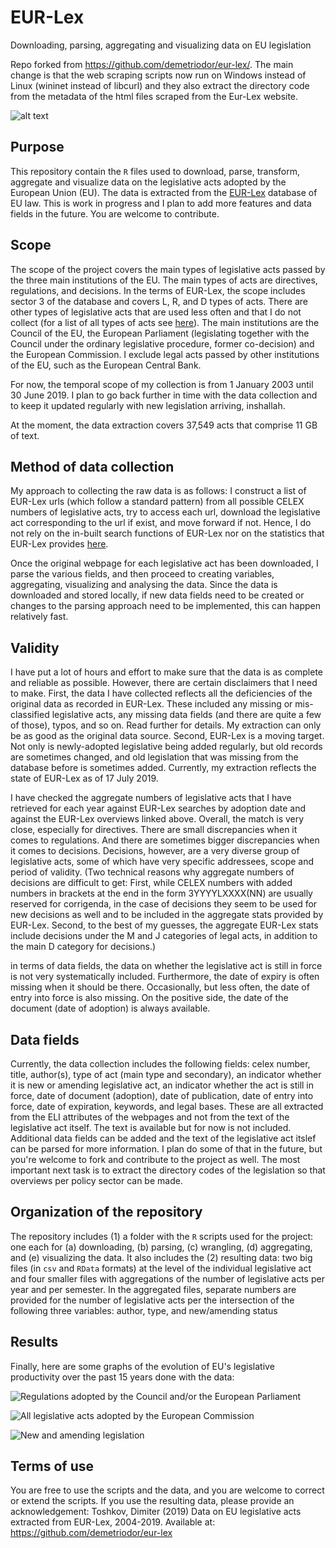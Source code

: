 # EUR-Lex
Downloading, parsing, aggregating and visualizing data on EU legislation

Repo forked from https://github.com/demetriodor/eur-lex/. The main change is that the web scraping scripts now run on Windows instead of Linux (wininet instead of libcurl) and they also extract the directory code from the metadata of the html files scraped from the Eur-Lex website.

![alt text](https://github.com/demetriodor/eur-lex/blob/master/figures/F1_noncom_dir_hd.png)


## Purpose
This repository contain the `R` files used to download, parse, transform, aggregate and visualize data on the legislative acts adopted by the European Union (EU). The data is extracted from the [EUR-Lex](https://eur-lex.europa.eu/) database of EU law. This is work in progress and I plan to add more features and data fields in the future. You are welcome to contribute.

## Scope
The scope of the project covers the main types of legislative acts passed by the three main institutions of the EU. The main types of acts are directives, regulations, and decisions. In the terms of EUR-Lex, the scope includes sector 3 of the database and covers L, R, and D types of acts. There are other types of legislative acts that are used less often and that I do not collect (for a list of all types of acts see [here](https://eur-lex.europa.eu/content/tools/TableOfSectors/types_of_documents_in_eurlex.html)). The main institutions are the Council of the EU, the European Parliament (legislating together with the Council under the ordinary legislative procedure, former co-decision) and the European Commission. I exclude legal acts passed by other institutions of the EU, such as the European Central Bank. 

For now, the temporal scope of my collection is from 1 January 2003 until 30 June 2019. I plan to go back further in time with the data collection and to keep it updated regularly with new legislation arriving, inshallah.

At the moment, the data extraction covers 37,549 acts that comprise 11 GB of text.

## Method of data collection
My approach to collecting the raw data is as follows: I construct a list of EUR-Lex urls (which follow a standard pattern) from all possible CELEX numbers of legislative acts, try to access each url, download the legislative act corresponding to the url if exist, and move forward if not. Hence, I do not rely on the in-built search functions of EUR-Lex nor on the statistics that EUR-Lex provides [here](https://eur-lex.europa.eu/statistics/2019/legislative-acts-statistics.html).

Once the original webpage for each legislative act has been downloaded, I parse the various fields, and then proceed to creating variables, aggregating, visualizing and analysing the data. Since the data is downloaded and stored locally, if new data fields need to be created or changes to the parsing approach need to be implemented, this can happen relatively fast.

## Validity
I have put a lot of hours and effort to make sure that the data is as complete and reliable as possible. However, there are certain disclaimers that I need to make. First, the data I have collected reflects all the deficiencies of the original data as recorded in EUR-Lex. These included any missing or mis-classified legislative acts, any missing data fields (and there are quite a few of those), typos, and so on. Read further for details. My extraction can only be as good as the original data source. Second, EUR-Lex is a moving target. Not only is newly-adopted legislative being added regularly, but old records are sometimes changed, and old legislation that was missing from the database before is sometimes added. Currently, my extraction reflects the state of EUR-Lex as of 17 July 2019. 

I have checked the aggregate numbers of legislative acts that I have retrieved for each year against EUR-Lex searches by adoption date and against the EUR-Lex overviews linked above. Overall, the match is very close, especially for directives. There are small discrepancies when it comes to regulations. And there are sometimes bigger discrepancies when it comes to decisions. Decisions, however, are a very diverse group of legislative acts, some of which have very specific addressees, scope and period of validity. (Two technical reasons why aggregate numbers of decisions are difficult to get: First, while CELEX numbers with added numbers in brackets at the end in the form 3YYYYLXXXX(NN) are usually reserved for corrigenda, in the case of decisions they seem to be used for new decisions as well and to be included in the aggregate stats provided by EUR-Lex. Second, to the best of my guesses, the aggregate EUR-Lex stats include decisions under the M and J categories of legal acts, in addition to the main D category for decisions.)

in terms of data fields, the data on whether the legislative act is still in force is not very systematically included. Furthermore, the date of expiry is often missing when it should be there. Occasionally, but less often, the date of entry into force is also missing. On the positive side, the date of the document (date of adoption) is always available. 

## Data fields
Currently, the data collection includes the following fields: celex number, title, author(s), type of act (main type and secondary), an indicator whether it is new or amending legislative act, an indicator whether the act is still in force, date of document (adoption), date of publication, date of entry into force, date of expiration, keywords, and legal bases. These are all extracted from the ELI attributes of the webpages and not from the text of the legislative act itself. The text is available but for now is not included. Additional data fields can be added and the text of the legislative act itslef can be parsed for more information. I plan do some of that in the future, but you're welcome to fork and contribute to the project as well. The most important next task is to extract the directory codes of the legislation so that overviews per policy sector can be made.   

## Organization of the repository
The repository includes (1) a folder with the `R` scripts used for the project: one each for (a) downloading, (b) parsing, (c) wrangling, (d) aggregating, and (e) visualizing the data. It also includes the (2) resulting data: two big files (in `csv` and `RData` formats) at the level of the individual legislative act and four smaller files with aggregations of the number of legislative acts per year and per semester. In the aggregated files, separate numbers are provided for the number of legislative acts per the intersection of the following three variables: author, type, and new/amending status

## Results
Finally, here are some graphs of the evolution of EU's legislative productivity over the past 15 years done with the data:

![Regulations adopted by the Council and/or the European Parliament](https://github.com/demetriodor/eur-lex/blob/master/figures/F2_noncom_reg_hd.png)


![All legislative acts adopted by the European Commission](https://github.com/demetriodor/eur-lex/blob/master/figures/F4_com_all_hd.png)


![New and amending legislation](https://github.com/demetriodor/eur-lex/blob/master/figures/F5_noncom_newacts_hd.png)


## Terms of use
You are free to use the scripts and the data, and you are welcome to correct or extend the scripts. If you use the resulting data, please provide an acknowledgement: Toshkov, Dimiter (2019) Data on EU legislative acts extracted from EUR-Lex, 2004-2019. Available at: https://github.com/demetriodor/eur-lex 
